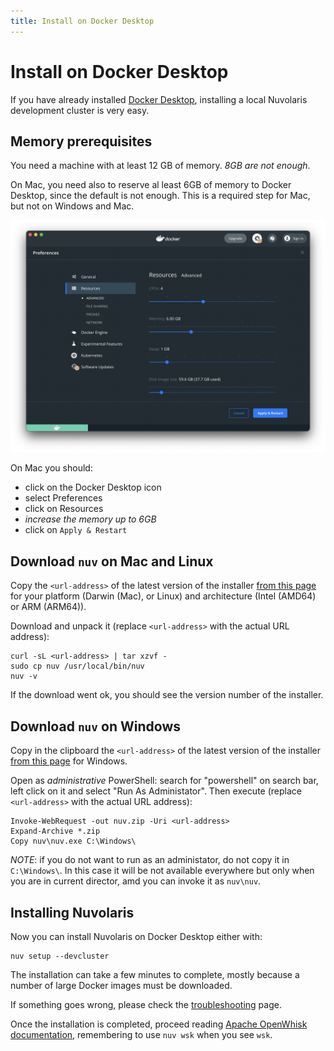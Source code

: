 ```yaml
---
title: Install on Docker Desktop
---
```


# Install on Docker Desktop

If you have already installed [Docker Desktop](https://www.docker.com/products/docker-desktop/), installing a local Nuvolaris development cluster is very easy.

## Memory prerequisites

You need a machine with at least 12 GB of memory. *8GB are not enough*. 

On Mac, you need also to reserve al least 6GB of memory to Docker Desktop, since the default is not enough. This is a required step for Mac, but not on Windows and Mac.

![](how-to-install-on-docker-desktop/install_docker_desktop.png)

On Mac you should:
- click on the Docker Desktop icon
- select Preferences
- click on Resources 
- *increase the memory up to 6GB* 
- click on `Apply & Restart`

## Download `nuv` on Mac and Linux

Copy the `<url-address>` of the latest version of the installer [from this page](https://github.com/nuvolaris/nuvolaris/releases) for your platform (Darwin (Mac), or Linux) and architecture (Intel (AMD64) or ARM (ARM64)).

Download and unpack it (replace `<url-address>` with the actual URL address):

```
curl -sL <url-address> | tar xzvf -
sudo cp nuv /usr/local/bin/nuv
nuv -v
```

If the download went ok, you should see the version number of the installer.

## Download `nuv` on Windows


Copy in the clipboard the `<url-address>` of the latest version of the installer [from this page](https://github.com/nuvolaris/nuvolaris/releases) for Windows.

Open as *administrative* PowerShell: search for "powershell" on search bar, left click on it and select "Run As Administator". 
Then execute (replace `<url-address>` with the actual URL address):


```
Invoke-WebRequest -out nuv.zip -Uri <url-address>
Expand-Archive *.zip
Copy nuv\nuv.exe C:\Windows\
```

*NOTE*: if you do not want to run as an administator, do not copy it in `C:\Windows\`. In this case it will be not available everywhere but only when you are in current director, amd you can invoke it as `nuv\nuv`.


## Installing Nuvolaris 

Now you can install Nuvolaris on Docker Desktop either  with: 

```
nuv setup --devcluster
```

The installation can take a few minutes to complete, mostly because a number of large Docker images must be downloaded. 

If something goes wrong, please check the [troubleshooting](troubleshooting.md) page.

Once the installation is completed, proceed reading [Apache OpenWhisk documentation](https://openwhisk.apache.org/documentation.html), remembering to use `nuv wsk` when you see `wsk`.



